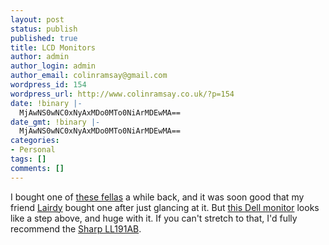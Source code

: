 ```yaml
---
layout: post
status: publish
published: true
title: LCD Monitors
author: admin
author_login: admin
author_email: colinramsay@gmail.com
wordpress_id: 154
wordpress_url: http://www.colinramsay.co.uk/?p=154
date: !binary |-
  MjAwNS0wNC0xNyAxMDo0MTo0NiArMDEwMA==
date_gmt: !binary |-
  MjAwNS0wNC0xNyAxMDo0MTo0NiArMDEwMA==
categories:
- Personal
tags: []
comments: []
---
```

<p>I bought one of <a href="http://www.ebuyer.com/customer/products/index.html?action=c2hvd19wcm9kdWN0X292ZXJ2aWV3&product_uid=62687">these fellas</a> a while back, and it was soon good that my friend <a href="http://www.lairdy.co.uk/">Lairdy</a> bought one after just glancing at it. But <a href="http://feeds.feedburner.com/AWholeLottaNothing?m=465">this Dell monitor</a> looks like a step above, and huge with it. If you can't stretch to that, I'd fully recommend the <a href="http://www.ebuyer.com/customer/products/index.html?action=c2hvd19wcm9kdWN0X292ZXJ2aWV3&product_uid=62687">Sharp LL191AB</a>.</p>
